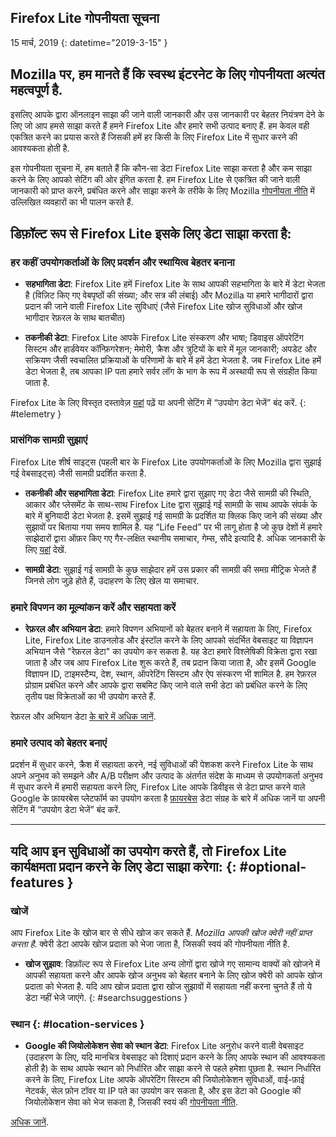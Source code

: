 ## <span class="privacy-header-firefox-lite">Firefox Lite</span> <span class="privacy-header-policy">गोपनीयता सूचना</span>

15 मार्च, 2019
{: datetime="2019-3-15" }

## Mozilla पर, हम मानते हैं कि स्वस्थ इंटरनेट के लिए गोपनीयता अत्यंत महत्वपूर्ण है.

इसलिए आपके द्वारा ऑनलाइन साझा की जाने वाली जानकारी और उस जानकारी पर बेहतर नियंत्रण देने के लिए जो आप हमसे साझा करते हैं हमने Firefox Lite और हमारे सभी उत्पाद बनाए हैं. हम केवल वही एकत्रित करने का प्रयास करते हैं जिसकी हमें हर किसी के लिए Firefox Lite में सुधार करने की आवश्यकता होती है.

इस गोपनीयता सूचना में, हम बताते हैं कि कौन-सा डेटा Firefox Lite साझा करता है और कम साझा करने के लिए आपको सेटिंग की ओर इंगित करता है. हम Firefox Lite से एकत्रित की जाने वाली जानकारी को प्राप्त करने, प्रबंधित करने और साझा करने के तरीके के लिए  Mozilla [गोपनीयता नीति](https://www.mozilla.org/privacy/) में उल्लिखित व्यवहारों का भी पालन करते हैं.

## डिफ़ॉल्ट रूप से Firefox Lite इसके लिए डेटा साझा करता है:

### हर कहीं उपयोगकर्ताओं के लिए प्रदर्शन और स्थायित्व बेहतर बनाना

* __सहभागिता डेटा__: Firefox Lite हमें Firefox Lite के साथ आपकी सहभागिता के बारे में डेटा भेजता है (विज़िट किए गए वेबपृष्ठों की संख्या; और सत्र की लंबाई) और Mozilla या हमारे भागीदारों द्वारा प्रदान की जाने वाली Firefox Lite सुविधाएं (जैसे Firefox Lite खोज सुविधाओं और खोज भागीदार रेफ़रल के साथ बातचीत)

* __तकनीकी डेटा__: Firefox Lite आपके Firefox Lite संस्करण और भाषा; डिवाइस ऑपरेटिंग सिस्टम और हार्डवेयर कॉन्फ़िगरेशन; मेमोरी, क्रैश और त्रुटियों के बारे में मूल जानकारी; अपडेट और सक्रियण जैसी स्वचालित प्रक्रियाओं के परिणामों के बारे में हमें डेटा भेजता है. जब Firefox Lite हमें डेटा भेजता है, तब आपका IP पता हमारे सर्वर लॉग के भाग के रूप में अस्थायी रूप से संग्रहीत किया जाता है.

Firefox Lite के लिए विस्तृत दस्तावेज़ [यहां](https://support.mozilla.org/kb/send-usage-data-firefox-mobile-devices) पढ़ें या अपनी सेटिंग में “उपयोग डेटा भेजें” बंद करें.
{: #telemetry }

### प्रासंगिक सामग्री सुझाएं

Firefox Lite शीर्ष साइट्स (पहली बार के Firefox Lite उपयोगकर्ताओं के लिए Mozilla द्वारा सुझाई गई वेबसाइट्स) जैसी सामग्री प्रदर्शित करता है.

* __तकनीकी और सहभागिता डेटा__: Firefox Lite हमारे द्वारा सुझाए गए डेटा जैसे सामग्री की स्थिति, आकार और प्लेसमेंट के साथ-साथ Firefox Lite द्वारा सुझाई गई सामग्री के साथ आपके संपर्क के बारे में बुनियादी डेटा भेजता है. इसमें सुझाई गई सामग्री के प्रदर्शित या क्लिक किए जाने की संख्या और सुझावों पर बिताया गया समय शामिल है. यह “Life Feed” पर भी लागू होता है जो कुछ देशों में हमारे साझेदारों द्वारा ऑफ़र किए गए गैर-लक्षित स्थानीय समाचार, गेम्स, सौदे इत्यादि है. अधिक जानकारी के लिए [यहां](https://support.mozilla.org/kb/life-feed-firefox-lite) देखें.

* __सामग्री डेटा__: सुझाई गई सामग्री के कुछ साझेदार हमें उस प्रकार की सामग्री की समग्र मीट्रिक भेजते हैं जिनसे लोग जुड़े होते हैं, उदाहरण के लिए खेल या समाचार.

### हमारे विपणन का मूल्यांकन करें और सहायता करें

* __रेफ़रल और अभियान डेटा__: हमारे विपणन अभियानों को बेहतर बनाने में सहायता के लिए, Firefox Lite, Firefox Lite डाउनलोड और इंस्टॉल करने के लिए आपको संदर्भित वेबसाइट या विज्ञापन अभियान जैसे "रेफ़रल डेटा" का उपयोग कर सकता है. यह डेटा हमारे विश्लेषिकी विक्रेता द्वारा रखा जाता है और जब आप Firefox Lite शुरू करते हैं, तब प्रदान किया जाता है, और इसमें Google विज्ञापन ID, टाइमस्टैम्प, देश, स्थान, ऑपरेटिंग सिस्टम और ऐप संस्करण भी शामिल है.  हम रेफ़रल प्रोग्राम प्रबंधित करने और आपके द्वारा सबमिट किए जाने वाले सभी डेटा को प्रबंधित करने के लिए तृतीय पक्ष विक्रेताओं का भी उपयोग करते हैं.  

रेफ़रल और अभियान डेटा [के बारे में अधिक जानें](https://github.com/mozilla-tw/Rocket/wiki/Telemetry#install-campaign-tracking). 

### हमारे उत्पाद को बेहतर बनाएं

प्रदर्शन में सुधार करने, क्रैश में सहायता करने, नई सुविधाओं की पेशकश करने Firefox Lite के साथ अपने अनुभव को समझने और A/B परीक्षण और उत्पाद के अंतर्गत संदेश के माध्यम से उपयोगकर्ता अनुभव में सुधार करने में हमारी सहायता करने लिए, Firefox Lite आपके डिवीइस से डेटा प्राप्त करने वाले Google के फ़ायरबेस प्लेटफॉर्म का उपयोग करता है [फ़ायरबेस](https://support.google.com/firebase/answer/6318039?hl=en) डेटा संग्रह के बारे में अधिक जानें या अपनी सेटिंग में “उपयोग डेटा भेजें” बंद करें.

---

## यदि आप इन सुविधाओं का उपयोग करते हैं, तो Firefox Lite कार्यक्षमता प्रदान करने के लिए डेटा साझा करेगा: {: #optional-features }

### खोजें

आप Firefox Lite के खोज बार से सीधे खोज कर सकते हैं. _Mozilla आपकी खोज क्वेरी नहीं प्राप्त करता है._ क्वेरी डेटा आपके खोज प्रदाता को भेजा जाता है, जिसकी स्वयं की गोपनीयता नीति है.

* __खोज सुझाव__: डिफ़ॉल्ट रूप से Firefox Lite अन्य लोगों द्वारा खोजे गए सामान्य वाक्यों को खोजने में आपकी सहायता करने और आपके खोज अनुभव को बेहतर बनाने के लिए खोज क्वेरी को आपके खोज प्रदाता को भेजता है. यदि आप खोज प्रदाता द्वारा खोज सुझावों में सहायता नहीं करना चुनते हैं तो ये डेटा नहीं भेजे जाएंगे.
{: #searchsuggestions }
    
### स्थान {: #location-services }

* __Google की जियोलोकेशन सेवा को स्थान डेटा__: Firefox Lite अनुरोध करने वाली वेबसाइट (उदाहरण के लिए, यदि मानचित्र वेबसाइट को दिशाएं प्रदान करने के लिए आपके स्थान की आवश्यकता होती है) के साथ आपके स्थान को निर्धारित और साझा करने से पहले हमेशा पूछता है. स्थान निर्धारित करने के लिए, Firefox Lite आपके ऑपरेटिंग सिस्टम की जियोलोकेशन सुविधाओं, वाई-फ़ाई नेटवर्क, सेल फ़ोन टॉवर या IP पते का उपयोग कर सकता है, और इस डेटा को Google की जियोलोकेशन सेवा को भेज सकता है, जिसकी स्वयं की [गोपनीयता नीति](https://www.google.com/privacy/lsf.html).

[अधिक जानें](https://www.mozilla.org/firefox/geolocation/).
